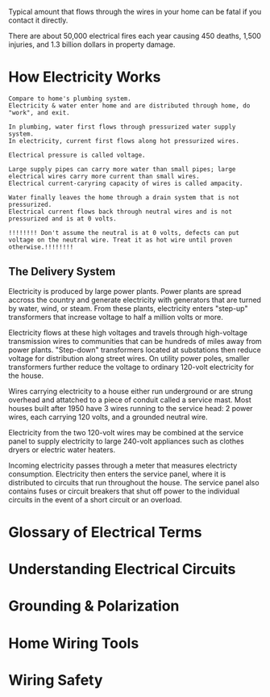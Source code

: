 Typical amount that flows through the wires in your home can be fatal if you contact it directly.

There are about 50,000 electrical fires each year causing 450 deaths, 1,500 injuries, and 1.3 billion dollars in property damage.


# How Electricity Works
    Compare to home's plumbing system.
    Electricity & water enter home and are distributed through home, do "work", and exit.

    In plumbing, water first flows through pressurized water supply system.
    In electricity, current first flows along hot pressurized wires.

    Electrical pressure is called voltage.

    Large supply pipes can carry more water than small pipes; large electrical wires carry more current than small wires. 
    Electrical current-caryring capacity of wires is called ampacity. 

    Water finally leaves the home through a drain system that is not pressurized.
    Electrical current flows back through neutral wires and is not pressurized and is at 0 volts. 
    
    !!!!!!!! Don't assume the neutral is at 0 volts, defects can put voltage on the neutral wire. Treat it as hot wire until proven otherwise.!!!!!!!!

## The Delivery System
Electricity is produced by large power plants.
Power plants are spread accross the country and generate electricity with generators that are turned by water, wind, or steam.
From these plants, electricity enters "step-up" transformers that increase voltage to half a million volts or more.

Electricity flows at these high voltages and travels through high-voltage transmission wires to communities that can be hundreds of miles away from power plants. 
"Step-down" transformers located at substations then reduce voltage for distribution along street wires. 
On utility power poles, smaller transformers further reduce the voltage to ordinary 120-volt electricity for the house.

Wires carrying electricity to a house either run underground or are strung overhead and attatched to a piece of conduit called a service mast.
Most houses built after 1950 have 3 wires running to the service head: 2 power wires, each carrying 120 volts, and a grounded neutral wire.

Electricity from the two 120-volt wires may be combined at the service panel to supply electricity to large 240-volt appliances such as clothes dryers or electric water heaters.

Incoming electricity passes through a meter that measures electricty consumption. 
Electricity then enters the service panel, where it is distributed to circuits that run throughout the house.
The service panel also contains fuses or circuit breakers that shut off power to the individual circuits in the event of a short circuit or an overload. 





# Glossary of Electrical Terms

# Understanding Electrical Circuits

# Grounding & Polarization

# Home Wiring Tools

# Wiring Safety
